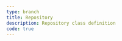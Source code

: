 ```yaml
---
type: branch
title: Repository
description: Repository class definition
code: true
---
```

<RedirectToFirstChild />
